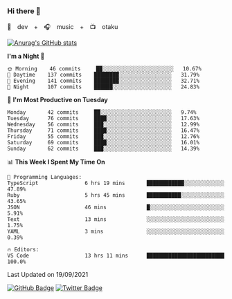 ### Hi there 👋

🚀　dev　+　🎧　music　+　📺　otaku


[![Anurag's GitHub stats](https://github-readme-stats.vercel.app/api?username=koheitasaka&count_private=true&show_icons=true&theme=monokai)](https://github.com/koheitasaka/github-readme-stats)

<!--START_SECTION:waka-->
**I'm a Night 🦉** 

```text
🌞 Morning    46 commits     ██░░░░░░░░░░░░░░░░░░░░░░░   10.67% 
🌆 Daytime    137 commits    ████████░░░░░░░░░░░░░░░░░   31.79% 
🌃 Evening    141 commits    ████████░░░░░░░░░░░░░░░░░   32.71% 
🌙 Night      107 commits    ██████░░░░░░░░░░░░░░░░░░░   24.83%

```
📅 **I'm Most Productive on Tuesday** 

```text
Monday       42 commits     ██░░░░░░░░░░░░░░░░░░░░░░░   9.74% 
Tuesday      76 commits     ████░░░░░░░░░░░░░░░░░░░░░   17.63% 
Wednesday    56 commits     ███░░░░░░░░░░░░░░░░░░░░░░   12.99% 
Thursday     71 commits     ████░░░░░░░░░░░░░░░░░░░░░   16.47% 
Friday       55 commits     ███░░░░░░░░░░░░░░░░░░░░░░   12.76% 
Saturday     69 commits     ████░░░░░░░░░░░░░░░░░░░░░   16.01% 
Sunday       62 commits     ███░░░░░░░░░░░░░░░░░░░░░░   14.39%

```


📊 **This Week I Spent My Time On** 

```text
💬 Programming Languages: 
TypeScript               6 hrs 19 mins       ████████████░░░░░░░░░░░░░   47.89% 
Ruby                     5 hrs 45 mins       ███████████░░░░░░░░░░░░░░   43.65% 
JSON                     46 mins             █░░░░░░░░░░░░░░░░░░░░░░░░   5.91% 
Text                     13 mins             ░░░░░░░░░░░░░░░░░░░░░░░░░   1.75% 
YAML                     3 mins              ░░░░░░░░░░░░░░░░░░░░░░░░░   0.39%

🔥 Editors: 
VS Code                  13 hrs 11 mins      █████████████████████████   100.0%

```


 Last Updated on 19/09/2021
<!--END_SECTION:waka-->

[![GitHub Badge](https://img.shields.io/badge/GitHub-100000?style=for-the-badge&logo=github&logoColor=white)](https://github.com/koheitasaka)
[![Twitter Badge](https://img.shields.io/badge/Twitter-1DA1F2?style=for-the-badge&logo=twitter&logoColor=white)](https://twitter.com/sleep_asleep_)
